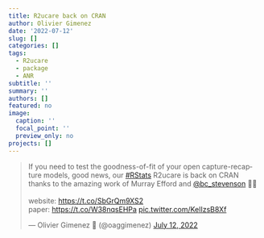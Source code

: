 ```yaml
---
title: R2ucare back on CRAN
author: Olivier Gimenez
date: '2022-07-12'
slug: []
categories: []
tags:
  - R2ucare
  - package
  - ANR
subtitle: ''
summary: ''
authors: []
featured: no
image:
  caption: ''
  focal_point: ''
  preview_only: no
projects: []
---
```


<blockquote class="twitter-tweet"><p lang="en" dir="ltr">If you need to test the goodness-of-fit of your open capture-recapture models, good news, our <a href="https://twitter.com/hashtag/RStats?src=hash&amp;ref_src=twsrc%5Etfw">#RStats</a> R2ucare is back on CRAN thanks to the amazing work of Murray Efford and <a href="https://twitter.com/bc_stevenson?ref_src=twsrc%5Etfw">@bc_stevenson</a> 🙏🤩<br><br>website: <a href="https://t.co/SbGrQm9XS2">https://t.co/SbGrQm9XS2</a> <br>paper: <a href="https://t.co/W38nqsEHPa">https://t.co/W38nqsEHPa</a> <a href="https://t.co/KelIzsB8Xf">pic.twitter.com/KelIzsB8Xf</a></p>&mdash; Olivier Gimenez 🖖 (@oaggimenez) <a href="https://twitter.com/oaggimenez/status/1546857157991100416?ref_src=twsrc%5Etfw">July 12, 2022</a></blockquote> <script async src="https://platform.twitter.com/widgets.js" charset="utf-8"></script> 

